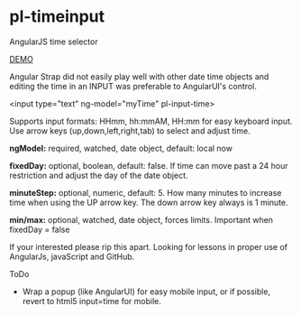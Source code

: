 pl-timeinput
============

AngularJS time selector


<a href="http://plnkr.co/edit/lkmcbmD0XYhmx3bg87cs?p=preview">DEMO</a>

Angular Strap did not easily play well with other date time objects
and editing the time in an INPUT was preferable to AngularUI's control.

&lt;input type=&quot;text&quot; ng-model=&quot;myTime&quot; pl-input-time&gt;

Supports input formats: HHmm, hh:mmAM, HH:mm for easy keyboard input. Use arrow keys (up,down,left,right,tab) to select and adjust time.

<p><strong>ngModel:</strong> required, watched, date object, default: local now</p>
<p><strong>fixedDay:</strong> optional, boolean, default: false. If time can move past a 24 hour restriction and adjust the day of the date object.</p>
<p><strong>minuteStep:</strong> optional, numeric, default: 5. How many minutes to increase time when using the UP arrow key. The down arrow key always is 1 minute.</p>
<p><strong>min/max:</strong> optional, watched, date object, forces limits. Important when fixedDay = false</p>


If your interested please rip this apart. Looking for lessons in proper use of AngularJs, javaScript and GitHub.

ToDo
<ul>
  <li>Wrap a popup (like AngularUI) for easy mobile input, or if possible, revert to html5 input=time for mobile.</li>
</ul>
